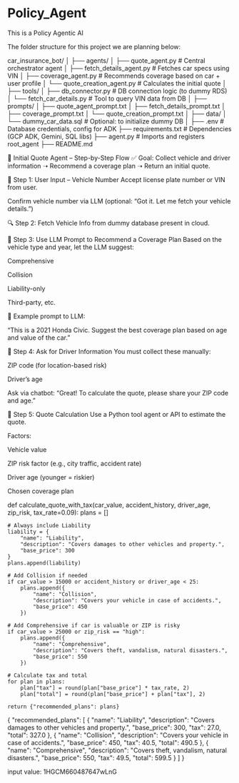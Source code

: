 # Policy_Agent
This is a Policy Agentic AI 


The folder structure for this project we are planning below:

car_insurance_bot/
│
├── agents/
│   ├── quote_agent.py              # Central orchestrator agent
│   ├── fetch_details_agent.py      # Fetches car specs using VIN
│   ├── coverage_agent.py           # Recommends coverage based on car + user profile
│   └── quote_creation_agent.py     # Calculates the initial quote
│
├── tools/
│   ├── db_connector.py             # DB connection logic (to dummy RDS)
│   └── fetch_car_details.py        # Tool to query VIN data from DB
│
├── prompts/
│   ├── quote_agent_prompt.txt
│   ├── fetch_details_prompt.txt
│   ├── coverage_prompt.txt
│   └── quote_creation_prompt.txt
│
├── data/
│   └── dummy_car_data.sql          # Optional: to initialize dummy DB
│
├── .env                            # Database credentials, config for ADK
├── requirements.txt                # Dependencies (GCP ADK, Gemini, SQL libs)
├── agent.py                        # Imports and registers root_agent
├── README.md

🚗 Initial Quote Agent – Step-by-Step Flow
✅ Goal:
Collect vehicle and driver information ➝ Recommend a coverage plan ➝ Return an initial quote.

🔁 Step 1: User Input – Vehicle Number
Accept license plate number or VIN from user.

Confirm vehicle number via LLM (optional: “Got it. Let me fetch your vehicle details.”)

🔍 Step 2: Fetch Vehicle Info from dummy database present in cloud.

💬 Step 3: Use LLM Prompt to Recommend a Coverage Plan
Based on the vehicle type and year, let the LLM suggest:

Comprehensive

Collision

Liability-only

Third-party, etc.

🧠 Example prompt to LLM:

“This is a 2021 Honda Civic. Suggest the best coverage plan based on age and value of the car.”

👤 Step 4: Ask for Driver Information
You must collect these manually:

ZIP code (for location-based risk)

Driver’s age

Ask via chatbot:
“Great! To calculate the quote, please share your ZIP code and age.”

🧮 Step 5: Quote Calculation
Use a Python tool agent or API to estimate the quote.

Factors:

Vehicle value

ZIP risk factor (e.g., city traffic, accident rate)

Driver age (younger = riskier)

Chosen coverage plan

def calculate_quote_with_tax(car_value, accident_history, driver_age, zip_risk, tax_rate=0.09):
    plans = []

    # Always include Liability
    liability = {
        "name": "Liability",
        "description": "Covers damages to other vehicles and property.",
        "base_price": 300
    }
    plans.append(liability)

    # Add Collision if needed
    if car_value > 15000 or accident_history or driver_age < 25:
        plans.append({
            "name": "Collision",
            "description": "Covers your vehicle in case of accidents.",
            "base_price": 450
        })

    # Add Comprehensive if car is valuable or ZIP is risky
    if car_value > 25000 or zip_risk == "high":
        plans.append({
            "name": "Comprehensive",
            "description": "Covers theft, vandalism, natural disasters.",
            "base_price": 550
        })

    # Calculate tax and total
    for plan in plans:
        plan["tax"] = round(plan["base_price"] * tax_rate, 2)
        plan["total"] = round(plan["base_price"] + plan["tax"], 2)

    return {"recommended_plans": plans}


{
  "recommended_plans": [
    {
      "name": "Liability",
      "description": "Covers damages to other vehicles and property.",
      "base_price": 300,
      "tax": 27.0,
      "total": 327.0
    },
    {
      "name": "Collision",
      "description": "Covers your vehicle in case of accidents.",
      "base_price": 450,
      "tax": 40.5,
      "total": 490.5
    },
    {
      "name": "Comprehensive",
      "description": "Covers theft, vandalism, natural disasters.",
      "base_price": 550,
      "tax": 49.5,
      "total": 599.5
    }
  ]
}


input value: 1HGCM660487647wLnG
